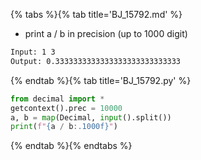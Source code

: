 {% tabs %}{% tab title='BJ_15792.md' %}

* print a / b in precision (up to 1000 digit)

```txt
Input: 1 3
Output: 0.3333333333333333333333333333
```

{% endtab %}{% tab title='BJ_15792.py' %}

```py
from decimal import *
getcontext().prec = 10000
a, b = map(Decimal, input().split())
print(f"{a / b:.1000f}")
```

{% endtab %}{% endtabs %}
